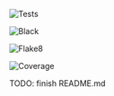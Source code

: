 ![Tests](https://github.com/domandinho/SmartSecurity/actions/workflows/tests.yml/badge.svg)

![Black](https://github.com/domandinho/SmartSecurity/actions/workflows/black.yml/badge.svg)

![Flake8](https://github.com/domandinho/SmartSecurity/actions/workflows/linting.yml/badge.svg)

![Coverage](https://github.com/domandinho/SmartSecurity/actions/workflows/coverage.yml/badge.svg)

TODO: finish README.md
